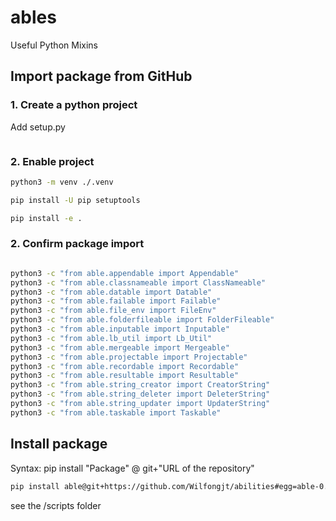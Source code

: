 # ables
Useful Python Mixins
## Import package from GitHub

### 1. Create a python project
Add setup.py 
```python


```
### 2. Enable project 
```bash
python3 -m venv ./.venv
```
```bash
pip install -U pip setuptools
```
```bash
pip install -e .
```

### 2. Confirm package import

```bash

python3 -c "from able.appendable import Appendable"
python3 -c "from able.classnameable import ClassNameable"
python3 -c "from able.datable import Datable"
python3 -c "from able.failable import Failable"
python3 -c "from able.file_env import FileEnv"
python3 -c "from able.folderfileable import FolderFileable"
python3 -c "from able.inputable import Inputable"
python3 -c "from able.lb_util import Lb_Util"
python3 -c "from able.mergeable import Mergeable"
python3 -c "from able.projectable import Projectable"
python3 -c "from able.recordable import Recordable"
python3 -c "from able.resultable import Resultable"
python3 -c "from able.string_creator import CreatorString"
python3 -c "from able.string_deleter import DeleterString"
python3 -c "from able.string_updater import UpdaterString"
python3 -c "from able.taskable import Taskable"

```
## Install package
Syntax: pip install "Package" @ git+"URL of the repository"

```bash
pip install able@git+https://github.com/Wilfongjt/abilities#egg=able-0.1.0
```

see the /scripts folder